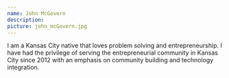 ```yaml
---
name: John McGovern
description: 
picture: john_mcGovern.jpg 
---
```

I am a Kansas City native that loves problem solving and entrepreneurship. I have had the privilege of serving the entrepreneurial community in Kansas City since 2012 with an emphasis on community building and technology integration.